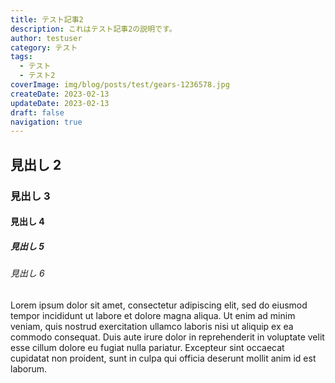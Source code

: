 ```yaml
---
title: テスト記事2
description: これはテスト記事2の説明です。
author: testuser
category: テスト
tags:
  - テスト
  - テスト2
coverImage: img/blog/posts/test/gears-1236578.jpg
createDate: 2023-02-13
updateDate: 2023-02-13
draft: false
navigation: true
---
```


## 見出し 2

### 見出し 3

#### 見出し 4

##### 見出し 5

###### 見出し 6

Lorem ipsum dolor sit amet, consectetur adipiscing elit, sed do eiusmod tempor incididunt ut labore et dolore magna aliqua. Ut enim ad minim veniam, quis nostrud exercitation ullamco laboris nisi ut aliquip ex ea commodo consequat. Duis aute irure dolor in reprehenderit in voluptate velit esse cillum dolore eu fugiat nulla pariatur. Excepteur sint occaecat cupidatat non proident, sunt in culpa qui officia deserunt mollit anim id est laborum.
